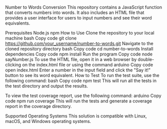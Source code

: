 Number to Words Conversion
This repository contains a JavaScript function that converts numbers into words. It also includes an HTML file that provides a user interface for users to input numbers and see their word equivalents.

Prerequisites
Node.js
npm
How to Use
Clone the repository to your local machine
bash
Copy code
git clone https://github.com/your_username/number-to-words.git
Navigate to the cloned repository directory
bash
Copy code
cd number-to-words
Install dependencies
Copy code
npm install
Run the program
Copy code
node sayNumber.js
To use the HTML file, open it in a web browser by double-clicking on the index.html file or using the command
arduino
Copy code
open index.html
Enter a number in the input field and click the "Say it!" button to see its word equivalent.
How to Test
To run the test suite, use the following command:
bash
Copy code
npm test
This will run all the tests in the test directory and output the results.

To view the test coverage report, use the following command:
arduino
Copy code
npm run coverage
This will run the tests and generate a coverage report in the coverage directory.

Supported Operating Systems
This solution is compatible with Linux, macOS, and Windows operating systems.
